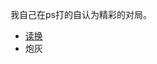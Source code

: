 我自己在ps打的自认为精彩的对局。
- <a href="https://replay.pokemonshowdown.com/gen7ou-964656549">读换</a>
- <a herf="https://replay.pokemonshowdown.com/gen7ou-964669747">炮灰</a>
